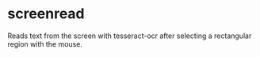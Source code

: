 # screenread

Reads text from the screen with tesseract-ocr after selecting a rectangular region with the mouse.
